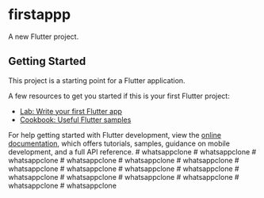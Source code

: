 # firstappp

A new Flutter project.

## Getting Started

This project is a starting point for a Flutter application.

A few resources to get you started if this is your first Flutter project:

- [Lab: Write your first Flutter app](https://docs.flutter.dev/get-started/codelab)
- [Cookbook: Useful Flutter samples](https://docs.flutter.dev/cookbook)

For help getting started with Flutter development, view the
[online documentation](https://docs.flutter.dev/), which offers tutorials,
samples, guidance on mobile development, and a full API reference.
#   w h a t s a p p c l o n e  
 #   w h a t s a p p c l o n e  
 #   w h a t s a p p c l o n e  
 #   w h a t s a p p c l o n e  
 #   w h a t s a p p c l o n e  
 #   w h a t s a p p c l o n e  
 #   w h a t s a p p c l o n e  
 #   w h a t s a p p c l o n e  
 #   w h a t s a p p c l o n e  
 #   w h a t s a p p c l o n e  
 #   w h a t s a p p c l o n e  
 #   w h a t s a p p c l o n e  
 #   w h a t s a p p c l o n e  
 #   w h a t s a p p c l o n e  
 #   w h a t s a p p c l o n e  
 #   w h a t s a p p c l o n e  
 